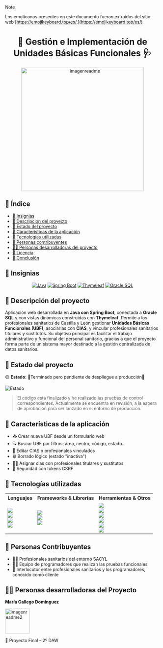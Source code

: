 > [!NOTE]
> Los emoticonos presentes en este documento fueron extraídos del sitio web [https://emojikeyboard.top/es/.](https://emojikeyboard.top/es/)
<h1 align="center"> 🏥​ Gestión e Implementación de Unidades Básicas Funcionales 🩺​ </h1>

<p align="center">
  
  <img src="https://github.com/user-attachments/assets/33fa65a2-4820-4add-a618-1ce8ffff9cb6" alt="imagenreadme" width="400"/>
</p>


## 📑 Índice

- [🏅 Insignias](#-insignias)
- [📝 Descripción del proyecto](#-descripción-del-proyecto)
- [📌 Estado del proyecto](#-estado-del-proyecto)
- [🎯 Características de la aplicación](#-características-de-la-aplicación)
- [🧰 Tecnologías utilizadas](#-tecnologías-utilizadas)
- [🤝 Personas contribuyentes](#-personas-contribuyentes)
- [👩‍💻 Personas desarrolladoras del proyecto](#-personas-desarrolladoras-del-proyecto)
- [📄 Licencia](#licencia)
- [🧩 Conclusión](#conclusión)



## 🏅 Insignias

<p align="center">
  <a href="https://www.java.com"><img src="https://img.shields.io/badge/Java-blue" alt="Java"></a>
  <a href="https://spring.io/projects/spring-boot"><img src="https://img.shields.io/badge/Spring--Boot-3.x-brightgreen" alt="Spring Boot"></a>
  <a href="https://www.thymeleaf.org/"><img src="https://img.shields.io/badge/Thymeleaf-server--side--template-yellowgreen" alt="Thymeleaf"></a>
  <a href="https://www.oracle.com/database/"><img src="https://img.shields.io/badge/Database-Oracle-lightgrey" alt="Oracle SQL"></a>
</p>


## 📝 Descripción del proyecto

Aplicación web desarrollada en **Java con Spring Boot**, conectada a **Oracle SQL** y con vistas dinámicas construidas con **Thymeleaf**. Permite a los profesionales sanitarios de Castilla y León gestionar **Unidades Básicas Funcionales (UBF)**, asociarlas con **CIAS**, y vincular profesionales sanitarios titulares y sustitutos. Su objetivo principal es facilitar el trabajo administrativo y funcional del personal sanitario, gracias a que el proyecto forma parte de un sistema mayor destinado a la gestión centralizada de datos sanitarios.

## 📌 Estado del proyecto

🟡 **Estado:** 🚧Terminado pero pendiente de despliegue a producción🚧


![Estado](https://img.shields.io/badge/Estado-En_espera_de_lanzamiento-yellow)

> El código está finalizado y he realizado las pruebas de control correspondientes. Actualmente se encuentra en revisión, a la espera de aprobación para ser lanzado en el entorno de producción.


## 🎯 Características de la aplicación 

- 📥 Crear nueva UBF desde un formulario web
- 🔍 Buscar UBF por filtros: área, centro, código, estado...
- 📝 Editar CIAS o profesionales vinculados
- 🗑️ Borrado lógico (estado "inactiva")
- 👩‍⚕️​ Asignar cias con profesionales titulares y sustitutos
- 🔐 Seguridad con tokens CSRF


## 🧰 Tecnologías utilizadas


<div align="center">

<table>
  <tr>
    <th>Lenguajes</th>
    <th>Frameworks & Librerías</th>
    <th>Herramientas & Otros</th>
  </tr>
  <tr>
    <td>
      <img src="https://img.shields.io/badge/Java-ED8B00?logo=java&logoColor=white"><br>
      <img src="https://img.shields.io/badge/JavaScript-F7DF1E?logo=javascript&logoColor=black"><br>
      <img src="https://img.shields.io/badge/JSON-000000?logo=json&logoColor=white"><br>
      <img src="https://img.shields.io/badge/Oracle%20SQL-F80000?logo=oracle&logoColor=white">
    </td>
    <td>
      <img src="https://img.shields.io/badge/Spring%20Boot-3.x-6DB33F?logo=springboot&logoColor=white"><br>
      <img src="https://img.shields.io/badge/Spring%20Data%20JPA-59666C?logo=spring&logoColor=white"><br>
      <img src="https://img.shields.io/badge/Thymeleaf-005F0F?logo=leaflet&logoColor=white">
    </td>
    <td>
      <img src="https://img.shields.io/badge/Maven-C71A36?logo=apachemaven&logoColor=white"><br>
      <img src="https://img.shields.io/badge/Postman-FF6C37?logo=postman&logoColor=white"><br>
      <img src="https://img.shields.io/badge/GitLab-FC6D26?logo=gitlab&logoColor=white"><br>
      <img src="https://img.shields.io/badge/SourceTree-0052CC?logo=sourcetree&logoColor=white"><br>
      <img src="https://img.shields.io/badge/IntelliJ%20IDEA-000000?logo=intellijidea&logoColor=white"><br>
      <img src="https://img.shields.io/badge/DBeaver-372923?logo=dbeaver&logoColor=white">
    </td>
  </tr>
</table>

</div>


## 🤝 Personas Contribuyentes

- 🧑‍⚕️ Profesionales sanitarios del entorno SACYL
- 👨‍💻 Equipo de programadores que realizan las pruebas funcionales
- 💬 Interlocutor entre profesionales sanitarios y los programadores, conocido como cliente


## 👩‍💻 Personas desarrolladoras del Proyecto

**María Gallego Domínguez**

  <img src="https://github.com/user-attachments/assets/f4861fff-0c5e-49d8-ab77-693bfe6c7c3f" alt="imagenreadme2" width="80"/>

📘 Proyecto Final – 2º DAW
